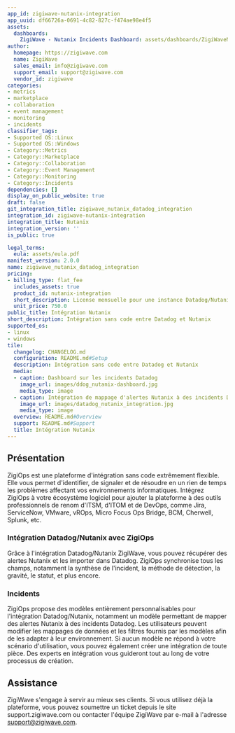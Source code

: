 ```yaml
---
app_id: zigiwave-nutanix-integration
app_uuid: df66726a-0691-4c82-827c-f474ae98e4f5
assets:
  dashboards:
    ZigiWave - Nutanix Incidents Dashboard: assets/dashboards/ZigiWaveNutanix_DataDogIncidentDashboard.json
author:
  homepage: https://zigiwave.com
  name: ZigiWave
  sales_email: info@zigiwave.com
  support_email: support@zigiwave.com
  vendor_id: zigiwave
categories:
- metrics
- marketplace
- collaboration
- event management
- monitoring
- incidents
classifier_tags:
- Supported OS::Linux
- Supported OS::Windows
- Category::Metrics
- Category::Marketplace
- Category::Collaboration
- Category::Event Management
- Category::Monitoring
- Category::Incidents
dependencies: []
display_on_public_website: true
draft: false
git_integration_title: zigiwave_nutanix_datadog_integration
integration_id: zigiwave-nutanix-integration
integration_title: Nutanix
integration_version: ''
is_public: true

legal_terms:
  eula: assets/eula.pdf
manifest_version: 2.0.0
name: zigiwave_nutanix_datadog_integration
pricing:
- billing_type: flat_fee
  includes_assets: true
  product_id: nutanix-integration
  short_description: License mensuelle pour une instance Datadog/Nutanix connectée
  unit_price: 750.0
public_title: Intégration Nutanix
short_description: Intégration sans code entre Datadog et Nutanix
supported_os:
- linux
- windows
tile:
  changelog: CHANGELOG.md
  configuration: README.md#Setup
  description: Intégration sans code entre Datadog et Nutanix
  media:
  - caption: Dashboard sur les incidents Datadog
    image_url: images/ddog_nutanix-dashboard.jpg
    media_type: image
  - caption: Intégration de mappage d'alertes Nutanix à des incidents Datadog
    image_url: images/datadog_nutanix_integration.jpg
    media_type: image
  overview: README.md#Overview
  support: README.md#Support
  title: Intégration Nutanix
---
```





## Présentation

ZigiOps est une plateforme d'intégration sans code extrêmement flexible. Elle vous permet d'identifier, de signaler et de résoudre en un rien de temps les problèmes affectant vos environnements informatiques. Intégrez ZigiOps à votre écosystème logiciel pour ajouter la plateforme à des outils professionnels de renom d'ITSM, d'ITOM et de DevOps, comme Jira, ServiceNow, VMware, vROps, Micro Focus Ops Bridge, BCM, Cherwell, Splunk, etc.

### Intégration Datadog/Nutanix avec ZigiOps

Grâce à l'intégration Datadog/Nutanix ZigiWave, vous pouvez récupérer des alertes Nutanix et les importer dans Datadog. ZigiOps synchronise tous les champs, notamment la synthèse de l'incident, la méthode de détection, la gravité, le statut, et plus encore.

### Incidents

ZigiOps propose des modèles entièrement personnalisables pour l'intégration Datadog/Nutanix, notamment un modèle permettant de mapper des alertes Nutanix à des incidents Datadog. Les utilisateurs peuvent modifier les mappages de données et les filtres fournis par les modèles afin de les adapter à leur environnement. Si aucun modèle ne répond à votre scénario d'utilisation, vous pouvez également créer une intégration de toute pièce. Des experts en intégration vous guideront tout au long de votre processus de création.

## Assistance

ZigiWave s'engage à servir au mieux ses clients. Si vous utilisez déjà la plateforme, vous pouvez soumettre un ticket depuis le site support.zigiwave.com ou contacter l'équipe ZigiWave par e-mail à l'adresse support@zigiwave.com.
